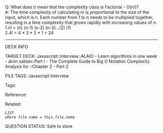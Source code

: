 Q: What does it mean that the complexity class is Factorial - O(n!)?  
A: The time complexity of calculating n! is proportional to the size of the input, which is n. Each number from 1 to n needs to be multiplied together, resulting in a time complexity that grows rapidly with increasing values of n.  
1.n! = (n) (n-1) (n-2) (n-3)...(2) (1)  
2.4! = 4 \* 3 \* 2 \* 1 = 24


---

DECK INFO

TARGET DECK: Javascript::Interview::ALAIO - Learn algorithms in one week - alvin zablan::Part I - The Complete Guide to Big O Notation Complexity Analysis for ::Chapter 2 - Part 2

FILE TAGS: Javascript Interview

Tags:

Reference:

Related:

```dataview
LIST
where file.name = this.file.name
```

QUESTION STATUS: Safe to store